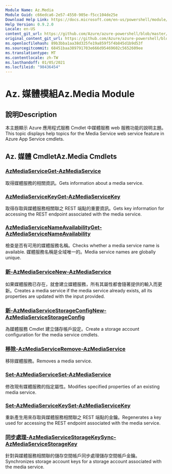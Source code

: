 ```yaml
---
Module Name: Az.Media
Module Guid: c66edca6-2e57-4550-905e-f5cc104de25e
Download Help Link: https://docs.microsoft.com/en-us/powershell/module/az.media
Help Version: 0.9.2.0
Locale: en-US
content_git_url: https://github.com/Azure/azure-powershell/blob/master/src/Media/Media/help/Az.Media.md
original_content_git_url: https://github.com/Azure/azure-powershell/blob/master/src/Media/Media/help/Az.Media.md
ms.openlocfilehash: 89b3bba1aa38d325fe19a859f5f4b845d1b9d53f
ms.sourcegitcommit: 68451baa389791703e666d95469602c5652609ee
ms.translationtype: MT
ms.contentlocale: zh-TW
ms.lasthandoff: 01/05/2021
ms.locfileid: "98436454"
---
```

# <span data-ttu-id="e8f4b-101">Az. 媒體模組</span><span class="sxs-lookup"><span data-stu-id="e8f4b-101">Az.Media Module</span></span>
## <span data-ttu-id="e8f4b-102">說明</span><span class="sxs-lookup"><span data-stu-id="e8f4b-102">Description</span></span>
<span data-ttu-id="e8f4b-103">本主題顯示 Azure 應用程式服務 Cmdlet 中媒體服務 web 服務功能的說明主題。</span><span class="sxs-lookup"><span data-stu-id="e8f4b-103">This topic displays help topics for the Media Service web service feature in Azure App Service cmdlets.</span></span>

## <span data-ttu-id="e8f4b-104">Az. 媒體 Cmdlet</span><span class="sxs-lookup"><span data-stu-id="e8f4b-104">Az.Media Cmdlets</span></span>
### [<span data-ttu-id="e8f4b-105">AzMediaService</span><span class="sxs-lookup"><span data-stu-id="e8f4b-105">Get-AzMediaService</span></span>](Get-AzMediaService.md)
<span data-ttu-id="e8f4b-106">取得媒體服務的相關資訊。</span><span class="sxs-lookup"><span data-stu-id="e8f4b-106">Gets information about a media service.</span></span>

### [<span data-ttu-id="e8f4b-107">AzMediaServiceKey</span><span class="sxs-lookup"><span data-stu-id="e8f4b-107">Get-AzMediaServiceKey</span></span>](Get-AzMediaServiceKey.md)
<span data-ttu-id="e8f4b-108">取得存取與媒體服務相關聯之 REST 端點的重要資訊。</span><span class="sxs-lookup"><span data-stu-id="e8f4b-108">Gets key information for accessing the REST endpoint associated with the media service.</span></span>

### [<span data-ttu-id="e8f4b-109">AzMediaServiceNameAvailability</span><span class="sxs-lookup"><span data-stu-id="e8f4b-109">Get-AzMediaServiceNameAvailability</span></span>](Get-AzMediaServiceNameAvailability.md)
<span data-ttu-id="e8f4b-110">檢查是否有可用的媒體服務名稱。</span><span class="sxs-lookup"><span data-stu-id="e8f4b-110">Checks whether a media service name is available.</span></span>
<span data-ttu-id="e8f4b-111">媒體服務名稱是全域唯一的。</span><span class="sxs-lookup"><span data-stu-id="e8f4b-111">Media service names are globally unique.</span></span>

### [<span data-ttu-id="e8f4b-112">新-AzMediaService</span><span class="sxs-lookup"><span data-stu-id="e8f4b-112">New-AzMediaService</span></span>](New-AzMediaService.md)
<span data-ttu-id="e8f4b-113">如果媒體服務已存在，就會建立媒體服務，所有其屬性都會隨著提供的輸入而更新。</span><span class="sxs-lookup"><span data-stu-id="e8f4b-113">Creates a media service if the media service already exists, all its properties are updated with the input provided.</span></span>

### [<span data-ttu-id="e8f4b-114">新-AzMediaServiceStorageConfig</span><span class="sxs-lookup"><span data-stu-id="e8f4b-114">New-AzMediaServiceStorageConfig</span></span>](New-AzMediaServiceStorageConfig.md)
<span data-ttu-id="e8f4b-115">為媒體服務 Cmdlet 建立儲存帳戶設定。</span><span class="sxs-lookup"><span data-stu-id="e8f4b-115">Create a storage account configuration for the media service cmdlets.</span></span>

### [<span data-ttu-id="e8f4b-116">移除-AzMediaService</span><span class="sxs-lookup"><span data-stu-id="e8f4b-116">Remove-AzMediaService</span></span>](Remove-AzMediaService.md)
<span data-ttu-id="e8f4b-117">移除媒體服務。</span><span class="sxs-lookup"><span data-stu-id="e8f4b-117">Removes a media service.</span></span>

### [<span data-ttu-id="e8f4b-118">Set-AzMediaService</span><span class="sxs-lookup"><span data-stu-id="e8f4b-118">Set-AzMediaService</span></span>](Set-AzMediaService.md)
<span data-ttu-id="e8f4b-119">修改現有媒體服務的指定屬性。</span><span class="sxs-lookup"><span data-stu-id="e8f4b-119">Modifies specified properties of an existing media service.</span></span>

### [<span data-ttu-id="e8f4b-120">Set-AzMediaServiceKey</span><span class="sxs-lookup"><span data-stu-id="e8f4b-120">Set-AzMediaServiceKey</span></span>](Set-AzMediaServiceKey.md)
<span data-ttu-id="e8f4b-121">重新產生用來存取與媒體服務相關聯之 REST 端點的金鑰。</span><span class="sxs-lookup"><span data-stu-id="e8f4b-121">Regenerates a key used for accessing the REST endpoint associated with the media service.</span></span>

### [<span data-ttu-id="e8f4b-122">同步處理-AzMediaServiceStorageKey</span><span class="sxs-lookup"><span data-stu-id="e8f4b-122">Sync-AzMediaServiceStorageKey</span></span>](Sync-AzMediaServiceStorageKey.md)
<span data-ttu-id="e8f4b-123">針對與媒體服務相關聯的儲存空間帳戶同步處理儲存空間帳戶金鑰。</span><span class="sxs-lookup"><span data-stu-id="e8f4b-123">Synchronizes storage account keys for a storage account associated with the media service.</span></span>

